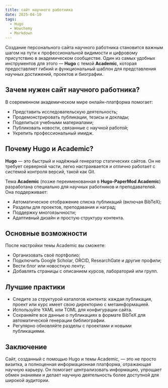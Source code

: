 ```yaml
---
title: сайт научного работника
date: 2025-04-10
tags:
  - Hugo
  - Wowchemy
  - Markdown
---
```


Создание персонального сайта научного работника становится важным шагом на пути к профессиональной видимости и цифровому присутствию в академическом сообществе. Один из самых удобных инструментов для этого — **Hugo** с темой **Academic**, которая предоставляет гибкий и функциональный шаблон для представления научных достижений, проектов и биографии.

## Зачем нужен сайт научного работника?

В современном академическом мире онлайн-платформа помогает:

- Представить исследовательскую деятельность;
- Продемонстрировать публикации, тезисы и доклады;
- Поделиться учебными материалами;
- Публиковать новости, связанные с научной работой;
- Укрепить профессиональный имидж.

## Почему Hugo и Academic?

**Hugo** — это быстрый и надёжный генератор статических сайтов. Он не требует серверной части, легко настраивается и отлично работает с системой контроля версий, такой как Git. 

Тема **Academic** (позже переименованная в **Hugo-PaperMod Academic**) разработана специально для научных работников и преподавателей. Она поддерживает:

- Автоматическое отображение списка публикаций (включая BibTeX);
- Разделы для проектов, преподавания и наград;
- Поддержку многоязычности;
- Адаптивный дизайн и простую структуру контента.

## Основные возможности

После настройки темы Academic вы сможете:

- Организовать своё портфолио;
- Подключить Google Scholar, ORCID, ResearchGate и другие профили;
- Вести блог или новостную ленту;
- Добавлять страницы с описанием курсов, лабораторий или групп.

## Лучшие практики

- Следите за структурой каталогов контента: каждая публикация, проект или курс имеет свою директорию с метаинформацией.
- Используйте YAML или TOML для конфигурации сайта.
- Сохраняйте все данные о публикациях в формате BibTeX для автоматической генерации библиографии.
- Регулярно обновляйте разделы с проектами и новыми публикациями.

## Заключение

Сайт, созданный с помощью Hugo и темы Academic, — это не просто визитка, а полноценная информационная платформа, отражающая научную карьеру. Он помогает централизовать информацию, упрощает обмен знаниями и делает научную деятельность более доступной для широкой аудитории.

